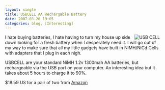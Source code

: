 ```yaml
---
layout: single
title: USBCELL AA Rechargable Battery
date: 2007-03-20 13:05
categories: blog, [Interesting]
---
```


<p align="left"><a href="/public/uploads/2007/03/usbcell.jpg" title="USB CELL"><img src="/public/uploads/2007/03/usbcell.jpg" alt="USB CELL" align="right" /></a>I hate buying batteries, I hate having to turn my house up side down looking for a fresh battery when I desperately need it. I will go out of my way to make sure that all my little gadgets have built in NiMH/NiCd Cells with adapters that I plug in each nigh.</p>
USBCELL are your standard NiMH 1.2v 1300mah AA batteries, but rechargeable via the USB port on your computer.  An interesting idea but it takes about 5 hours to charge it to 90%.

$18.59 US for a pair of two from <a href="http://www.amazon.com/USBCELL-AA-Rechargable-Battery-MXAA02/dp/B000LV8YKQ?ie=UTF8&amp;s=electronics&amp;qid=1174117139">Amazon </a>
